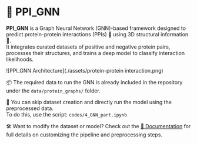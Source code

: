 # 🔬 PPI_GNN

**PPI_GNN** is a Graph Neural Network (GNN)-based framework designed to predict protein-protein interactions (PPIs) 🤝 using 3D structural information 🧬.  
It integrates curated datasets of positive and negative protein pairs, processes their structures, and trains a deep model to classify interaction likelihoods.

![PPI_GNN Architecture](./assets/protein-protein interaction.png)

📦 The required data to run the GNN is already included in the repository under the `data/protein_graphs/` folder.

🚫 You can skip dataset creation and directly run the model using the preprocessed data.  
To do this, use the script: `codes/4_GNN_part.ipynb`

🛠️ Want to modify the dataset or model? Check out the [📄 Documentation](./Documentation.docx) for full details on customizing the pipeline and preprocessing steps.
